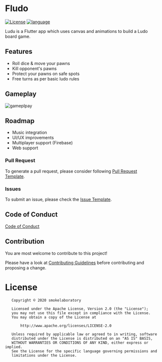 


# Fludo

[![License](https://img.shields.io/badge/License-Apache%202.0-2196F3.svg?style=for-the-badge)](https://opensource.org/licenses/Apache-2.0)
[![language](https://img.shields.io/github/languages/top/smokelaboratory/fludo.svg?style=for-the-badge&colorB=00bfab)](https://kotlinlang.org/)

Ludu is a Flutter app which uses canvas and animations to build a Ludo board game.

## Features

* Roll dice & move your pawns
* Kill opponent's pawns
* Protect your pawns on safe spots
* Free turns as per basic ludo rules

## Gameplay

![gameplpay](https://github.com/smokelaboratory/fludo/blob/master/gameplay.gif)


## Roadmap

* Music integration
* UI/UX improvements
* Multiplayer support (Firebase)
* Web support

### Pull Request
To generate a pull request, please consider following [Pull Request Template](https://github.com/smokelaboratory/fludo/blob/master/PULL_REQUEST_TEMPLATE.md).

### Issues
To submit an issue, please check the [Issue Template](https://github.com/smokelaboratory/fludo/blob/master/ISSUE_TEMPLATE.md).

Code of Conduct
---
[Code of Conduct](https://github.com/smokelaboratory/fludo/blob/master/CODE_OF_CONDUCT.md)

## Contribution

You are most welcome to contribute to this project!

Please have a look at [Contributing Guidelines](https://github.com/smokelaboratory/fludo/blob/master/CONTRIBUTING.md) before contributing and proposing a change.

# License

```
   Copyright © 2020 smokelaboratory

   Licensed under the Apache License, Version 2.0 (the "License");
   you may not use this file except in compliance with the License.
   You may obtain a copy of the License at

       http://www.apache.org/licenses/LICENSE-2.0

   Unless required by applicable law or agreed to in writing, software
   distributed under the License is distributed on an "AS IS" BASIS,
   WITHOUT WARRANTIES OR CONDITIONS OF ANY KIND, either express or implied.
   See the License for the specific language governing permissions and
   limitations under the License.
```
